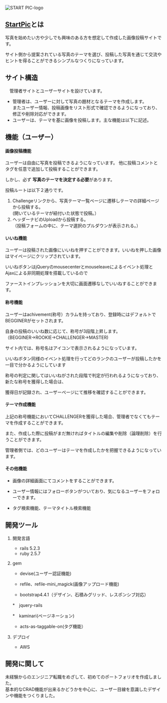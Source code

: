 ![START PIC-logo](https://user-images.githubusercontent.com/58874659/77296828-b4a5af80-6d2b-11ea-9ed4-4174ead14d65.png)

## [StartPic](http://start-pic.com/)とは
  写真を始めたい方や少しでも興味のある方を想定して作成した画像投稿サイトです。
  
  サイト側から提案されている写真のテーマを選び、投稿した写真を通じて交流やヒントを得ることができるシンプルなつくりになっています。

## サイト構造
　管理者サイトとユーザーサイトを設けています。  
 - 管理者は、ユーザーに対して写真の題材となるテーマを作成します。  
 またユーザー情報、投稿画像をリスト形式で確認できるようになっており、修正や削除対応ができます。
 - ユーザーは、テーマを基に画像を投稿します。主な機能は以下に記述。
 
## 機能（ユーザー）

#### 画像投稿機能  
ユーザーは自由に写真を投稿できるようになっています。 他に投稿コメントとタグを任意で追加して投稿することができます。 

しかし、必ず **写真のテーマを決定する必要**があります。

投稿ルートは以下２通りです。 

  1. Challengeリンクから、写真テーマ一覧ページに遷移しテーマの詳細ページから投稿する。  
        (開いているテーマが紐付いた状態で投稿。）
  2. ヘッダーナビのUploadから投稿する。  
        （投稿フォームの中に、テーマ選択のプルダウンが表示される。） 

#### いいね機能  
ユーザーは投稿された画像にいいねを押すことができます。いいねを押した画像はマイページにクリップされています。

いいねボタンはjQueryのmousecenterとmouseleaveによるイベント処理とAjaxによる非同期処理を搭載しているので

ファーストインプレッションを大切に画面遷移なしでいいねすることができます。

#### 称号機能  
ユーザーはachivement(称号）カラムを持っており、登録時にはデフォルトでBEGGINERがセットされます。

自身の投稿のいいね数に応じて、称号が3段階上昇します。（BEGGINER→ROOKIE→CHALLENGER→MASTER)

サイト内では、称号名はアイコンで表示されるようになっています。

いいねボタン同様のイベント処理を行ってどのランクのユーザーが投稿したかを一目で分かるようにしています

称号の判定に関してはいいねがされた段階で判定が行われるようになっており、新たな称号を獲得した場合は、  

獲得日が記録され、ユーザーページにて推移を確認することができます。

#### テーマ作成機能  
 上記の称号機能においてCHALLENGERを獲得した場合、管理者でなくてもテーマを作成することができます。
 
 また、作成した際に投稿がまだ無ければタイトルの編集や削除（論理削除）を行うことができます。
 
 管理者側では、どのユーザーはテーマを作成したかを把握できるようになっています。

#### その他機能  
  * 画像の詳細画面にてコメントをすることができます。
  
  * ユーザー情報にはフォローボタンがついており、気になるユーザーをフォローできます。
  
  * タグ検索機能、テーマタイトル検索機能
    
    
## 開発ツール

1. 開発言語  
    * rails 5.2.3
    * ruby 2.5.7
    
2. gem
    * devise(ユーザー認証機能)

    * refile、refile-mini_magick(画像アップロード機能)

    * bootstrap4.4.1（デザイン、石積みグリッド、レスポンシブ対応）
    
    *　jquery-rails
    
    *　kaminari(ページネーション)

    * acts-as-taggable-on(タグ機能）

3. デプロイ
    * AWS
    
## 開発に関して
 未経験からのエンジニア転職をめざして、初めてのポートフォリオを作成しました。  
 基本的なCRAD機能が出来るかどうかを中心に、ユーザー目線を意識したデザインや機能をつくりました。



